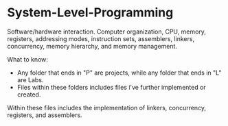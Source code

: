 # System-Level-Programming
Software/hardware interaction. Computer organization, CPU, memory, registers, addressing modes, instruction sets, assemblers, linkers, concurrency, memory hierarchy, and memory management.

What to know: 
- Any folder that ends in "P" are projects, while any folder that ends in "L" are Labs.
- Files within these folders includes files i've further implemented or created.

Within these files includes the implementation of linkers, concurrency, registers, and assemblers.
